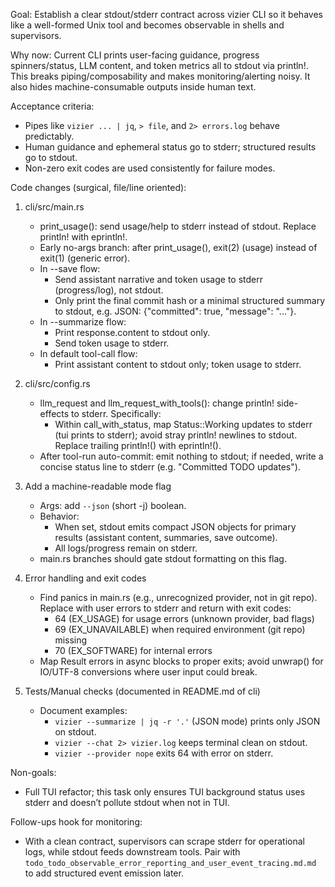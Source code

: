 Goal: Establish a clear stdout/stderr contract across vizier CLI so it behaves like a well-formed Unix tool and becomes observable in shells and supervisors.

Why now: Current CLI prints user-facing guidance, progress spinners/status, LLM content, and token metrics all to stdout via println!. This breaks piping/composability and makes monitoring/alerting noisy. It also hides machine-consumable outputs inside human text.

Acceptance criteria:
- Pipes like `vizier ... | jq`, `> file`, and `2> errors.log` behave predictably.
- Human guidance and ephemeral status go to stderr; structured results go to stdout.
- Non-zero exit codes are used consistently for failure modes.

Code changes (surgical, file/line oriented):
1) cli/src/main.rs
   - print_usage(): send usage/help to stderr instead of stdout. Replace println! with eprintln!.
   - Early no-args branch: after print_usage(), exit(2) (usage) instead of exit(1) (generic error).
   - In --save flow: 
     * Send assistant narrative and token usage to stderr (progress/log), not stdout.
     * Only print the final commit hash or a minimal structured summary to stdout, e.g. JSON: {"committed": true, "message": "..."}.
   - In --summarize flow:
     * Print response.content to stdout only.
     * Send token usage to stderr.
   - In default tool-call flow:
     * Print assistant content to stdout only; token usage to stderr.

2) cli/src/config.rs
   - llm_request and llm_request_with_tools(): change println! side-effects to stderr. Specifically:
     * Within call_with_status, map Status::Working updates to stderr (tui prints to stderr); avoid stray println! newlines to stdout. Replace trailing println!() with eprintln!().
   - After tool-run auto-commit: emit nothing to stdout; if needed, write a concise status line to stderr (e.g. "Committed TODO updates").

3) Add a machine-readable mode flag
   - Args: add `--json` (short -j) boolean.
   - Behavior:
     * When set, stdout emits compact JSON objects for primary results (assistant content, summaries, save outcome).
     * All logs/progress remain on stderr.
   - main.rs branches should gate stdout formatting on this flag.

4) Error handling and exit codes
   - Find panics in main.rs (e.g., unrecognized provider, not in git repo). Replace with user errors to stderr and return with exit codes:
     * 64 (EX_USAGE) for usage errors (unknown provider, bad flags)
     * 69 (EX_UNAVAILABLE) when required environment (git repo) missing
     * 70 (EX_SOFTWARE) for internal errors
   - Map Result errors in async blocks to proper exits; avoid unwrap() for IO/UTF-8 conversions where user input could break.

5) Tests/Manual checks (documented in README.md of cli)
   - Document examples:
     * `vizier --summarize | jq -r '.'` (JSON mode) prints only JSON on stdout.
     * `vizier --chat 2> vizier.log` keeps terminal clean on stdout.
     * `vizier --provider nope` exits 64 with error on stderr.

Non-goals:
- Full TUI refactor; this task only ensures TUI background status uses stderr and doesn’t pollute stdout when not in TUI.

Follow-ups hook for monitoring:
- With a clean contract, supervisors can scrape stderr for operational logs, while stdout feeds downstream tools. Pair with `todo_todo_observable_error_reporting_and_user_event_tracing.md.md` to add structured event emission later.